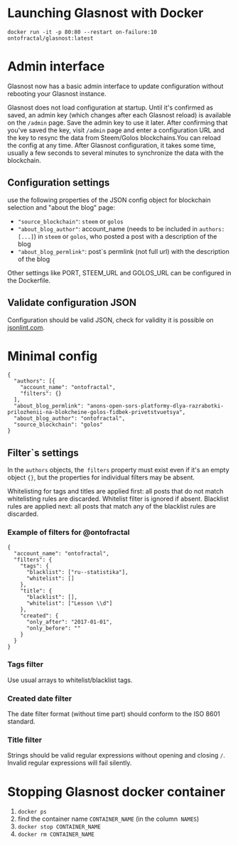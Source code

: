 # Launching Glasnost with Docker

```
docker run -it -p 80:80 --restart on-failure:10 ontofractal/glasnost:latest
```

# Admin interface

Glasnost now has a basic admin interface to update configuration without rebooting your Glasnost instance.

Glasnost does not load configuration at startup. Until it's confirmed as saved, an admin key (which changes after each Glasnost reload) is available on the `/admin` page. Save the admin key to use it later. After confirming that you've saved the key, visit `/admin` page and enter a configuration URL and the key to resync the data from Steem/Golos blockchains.You can reload the config at any time. After Glasnost configuration, it takes some time, usually a few seconds to several minutes to synchronize the data with the blockchain.

## Configuration settings

use the following properties of the JSON config object for blockchain selection and "about the blog" page:

* `"source_blockchain"`: `steem` or `golos`
* `"about_blog_author"`: account_name (needs to be included in `authors: [...]`) in `steem` or `golos`, who posted a post with a description of the blog
* `"about_blog_permlink"`: post`s permlink (not full url) with the description of the blog

Other settings like PORT, STEEM_URL and GOLOS_URL can be configured in the Dockerfile.

## Validate configuration JSON

Configuration should be valid JSON, check for validity it is possible on [jsonlint.com](http://jsonlint.com/).

# Minimal config

```
{
  "authors": [{
    "account_name": "ontofractal",
    "filters": {}
  ],
  "about_blog_permlink": "anons-open-sors-platformy-dlya-razrabotki-prilozhenii-na-blokcheine-golos-fidbek-privetstvuetsya",
  "about_blog_author": "ontofractal",
  "source_blockchain": "golos"
}
```

## Filter`s settings

In the `authors` objects, the` filters` property must exist even if it's an empty object `{}`, but the properties for  individual filters may be absent.

Whitelisting for tags and titles are applied first: all posts that do not match whitelisting rules are discarded. Whitelist filter is ignored if absent. Blacklist rules are applied next: all posts that match any of the blacklist rules are discarded. 

### Example of filters for @ontofractal

```
{
  "account_name": "ontofractal",
  "filters": {
    "tags": {
      "blacklist": ["ru--statistika"],
      "whitelist": []
    },
    "title": {
      "blacklist": [],
      "whitelist": ["Lesson \\d"]
    },
    "created": {
      "only_after": "2017-01-01",
      "only_before": ""
    }
  }
}
```

### Tags filter

Use usual arrays to whitelist/blacklist tags.

### Created date filter

The date filter format (without time part) should conform to the ISO 8601 standard.

### Title filter

Strings should be valid regular expressions without opening and closing `/`. Invalid regular expressions will fail silently.

# Stopping Glasnost docker container

1. `docker ps`
2.  find the container name `CONTAINER_NAME` (in the column` NAMES`)
3. `docker stop CONTAINER_NAME`
4. `docker rm CONTAINER_NAME`
